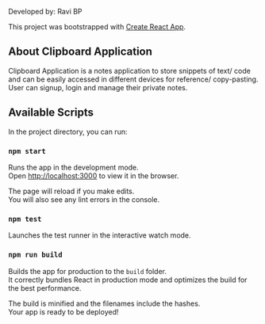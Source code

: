 Developed by: Ravi BP

This project was bootstrapped with [Create React App](https://github.com/facebook/create-react-app).

## About Clipboard Application

Clipboard Application is a notes application to store snippets of text/ code and can be easily accessed in different devices for reference/ copy-pasting. User can signup, login and manage their private notes.

## Available Scripts

In the project directory, you can run:

### `npm start`

Runs the app in the development mode.<br>
Open [http://localhost:3000](http://localhost:3000) to view it in the browser.

The page will reload if you make edits.<br>
You will also see any lint errors in the console.

### `npm test`

Launches the test runner in the interactive watch mode.<br>

### `npm run build`

Builds the app for production to the `build` folder.<br>
It correctly bundles React in production mode and optimizes the build for the best performance.

The build is minified and the filenames include the hashes.<br>
Your app is ready to be deployed!
